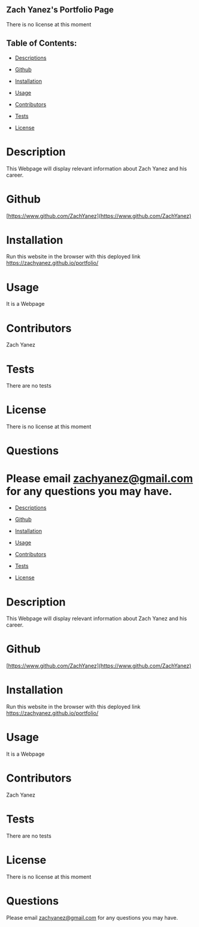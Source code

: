 ## Zach Yanez's Portfolio Page

There is no license at this moment

## Table of Contents:


  * [Descriptions](#Description)

  * [Github](#Github)

  * [Installation](#Installation) 

  * [Usage](#Usage)

  * [Contributors](#Contributors)

  * [Tests](#Tests)

  * [License](#License)

  
# Description
This Webpage will display relevant information about Zach Yanez and his career.


# Github
[https://www.github.com/ZachYanez](https://www.github.com/ZachYanez)

# Installation
Run this website in the browser with this deployed link https://zachyanez.github.io/portfolio/

# Usage
It is a Webpage

# Contributors
Zach Yanez

# Tests
There are no tests

# License
There is no license at this moment


# Questions
Please email zachyanez@gmail.com for any questions you may have.
=======

  * [Descriptions](#Description)

  * [Github](#Github)

  * [Installation](#Installation) 

  * [Usage](#Usage)

  * [Contributors](#Contributors)

  * [Tests](#Tests)

  * [License](#License)

  
# Description
This Webpage will display relevant information about Zach Yanez and his career.


# Github
[https://www.github.com/ZachYanez](https://www.github.com/ZachYanez)

# Installation
Run this website in the browser with this deployed link https://zachyanez.github.io/portfolio/

# Usage
It is a Webpage

# Contributors
Zach Yanez

# Tests
There are no tests

# License
There is no license at this moment


# Questions
Please email zachyanez@gmail.com for any questions you may have.

